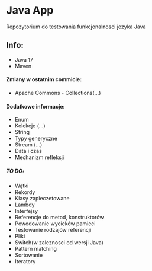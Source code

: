 # Java App 
Repozytorium do testowania funkcjonalnosci jezyka Java
## Info:
- Java 17
- Maven
#### Zmiany w ostatnim commicie:
- Apache Commons - Collections(...)
#### Dodatkowe informacje:
- Enum
- Kolekcje (...)
- String
- Typy generyczne
- Stream (...)
- Data i czas
- Mechanizm refleksji
##### TO DO:
- Wątki
- Rekordy
- Klasy zapieczetowane 
- Lambdy
- Interfejsy
- Referencje do metod, konstruktorów
- Powodowanie wycieków pamieci
- Testowanie rodzajów referencji
- Pliki
- Switch(w zaleznosci od wersji Java) 
- Pattern matching
- Sortowanie
- Iteratory